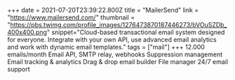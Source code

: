 +++
date = 2021-07-20T23:39:22.800Z
title = "MailerSend"
link = "https://www.mailersend.com/"
thumbnail = "https://pbs.twimg.com/profile_images/1276473870187446273/bVOuSZDb_400x400.png"
snippet="Cloud-based transactional email system designed for everyone. Integrate with your own API, use advanced email analytics and work with dynamic email templates."
tags = ["mail"]
+++
12.000 emails/month
Email API, SMTP relay, webhooks
Suppression management
Email tracking & analytics
Drag & drop email builder
File manager
24/7 email support